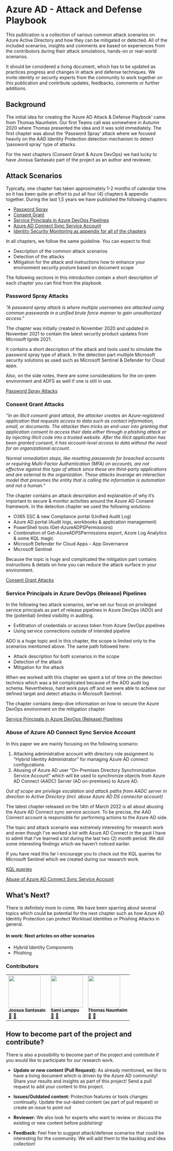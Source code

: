 # Azure AD - Attack and Defense Playbook

This publication is a collection of various common attack scenarios on Azure Active Directory and how they can be mitigated or detected.
All of the included scenarios, insights and comments are based on experiences from the contributors during their attack simulations, hands-on or real-world scenarios.

It should be considered a living document, which has to be updated as practices progress and changes in attack and defense techniques.
We invite identity or security experts from the community to work together on this publication and contribute updates, feedbacks, comments or further additions.

## Background
The initial idea for creating the ‘Azure AD Attack & Defense Playbook’ came from Thomas Naunheim. Our first Teams call was somewhere in Autumn 2020 where Thomas presented the idea and it was sold immediately. The first chapter was about the ‘Password Spray’ attack where we focused heavily on the AAD Identity Protection detection mechanism to detect ‘password spray’ type of attacks.

For the next chapters (Consent Grant & Azure DevOps) we had lucky to have Joosua Santasalo part of the project as an author and reviewer.

## Attack Scenarios

Typically, one chapter has taken approximately 1-2 months of calendar time so it has been quite an effort to put all four (4) chapters & appendix together. During the last 1,5 years we have published the following chapters:

- [Password Spray](PasswordSpray.md)
- [Consent Grant](ConsentGrant.md)
- [Service Principals in Azure DevOps Pipelines](ServicePrincipals-ADO.md)
- [Azure AD Connect Sync Service Account ](AADCSyncServiceAccount.md)
- [Identity Security Monitoring as appendix for all of the chapters](https://github.com/Cloud-Architekt/AzureAD-Attack-Defense/blob/main/IdentitySecurityMonitoring.md)

In all chapters, we follow the same guideline. You can expect to find:

- Description of the common attack scenarios
- Detection of the attacks
- Mitigation for the attack and instructions how to enhance your environment security posture based on document scope

The following sections in this introduction contain a short description of each chapter you can find from the playbook.


### Password Spray Attacks
*“A password spray attack is where multiple usernames are attacked using common passwords in a unified brute force manner to gain unauthorized access.”*

The chapter was initially created in November 2020 and updated in November 2021 to contain the latest security product updates from Microsoft Ignite 2021.

It contains a short description of the attack and tools used to simulate the password spray type of attack. In the detection part multiple Microsoft security solutions as used such as Microsoft Sentinel & Defender for Cloud apps.

Also, on the side notes, there are some considerations for the on-prem environment and ADFS as well if one is still in use.

[Password Spray Attacks](https://github.com/Cloud-Architekt/AzureAD-Attack-Defense/blob/main/PasswordSpray.md)

### Consent Grant Attacks

*“In an illicit consent grant attack, the attacker creates an Azure-registered application that requests access to data such as contact information, email, or documents. The attacker then tricks an end-user into granting that application consent to access their data either through a phishing attack or by injecting illicit code into a trusted website. After the illicit application has been granted consent, it has account-level access to data without the need for an organizational account.*

*Normal remediation steps, like resetting passwords for breached accounts or requiring Multi-Factor Authentication (MFA) on accounts, are not effective against this type of attack since these are third-party applications and are external to the organization. These attacks leverage an interaction model that presumes the entity that is calling the information is automation and not a human.”*

The chapter contains an attack description and explanation of why it’s important to secure & monitor activities around the Azure AD Consent framework. In the detection chapter we used the following solutions:

- O365 SSC & new Compliance portal (Unified Audit Log)
- Azure AD portal (Audit logs, workbooks & application management)
- PowerShell tools (Get-AzureADPSPermissions)
- Combination of Get-AzureADPSPermissions export, Azure Log Analytics & some KQL magic
- Microsoft Defender for Cloud Apps – App Governance
- Microsoft Sentinel

Because the topic is huge and complicated the mitigation part contains instructions & details on how you can reduce the attack surface in your environment.

[Consent Grant Attacks](https://github.com/Cloud-Architekt/AzureAD-Attack-Defense/blob/main/ConsentGrant.md)

### Service Principals in Azure DevOps (Release) Pipelines
In the following two attack scenarios, we’ve set our focus on privileged service principals as part of release pipelines in Azure DevOps (ADO) and the (potential) limited visibility in auditing.

- Exfiltration of credentials or access token from Azure DevOps pipelines
- Using service connections outside of intended pipeline

ADO is a huge topic and in this chapter, the scope is limited only to the scenarios mentioned above. The same path followed here:

- Attack description for both scenarios in the scope
- Detection of the attack
- Mitigation for the attack

When we worked with this chapter we spent a lot of time on the detection technics which was a bit complicated because of the ADO audit log schema. Nevertheless, hard work pays off and we were able to achieve our defined target and detect attacks in Microsoft Sentinel.

The chapter contains deep-dive information on how to secure the Azure DevOps environment on the mitigation chapter.

[Service Principals in Azure DevOps (Release) Pipelines](https://samilamppu.com/2022/03/22/introduction-of-azure-ad-attack-defense-playbook/)


### Abuse of Azure AD Connect Sync Service Account
In this paper we are mainly focusing on the following scenario:

1. Attacking administrative account with directory role assignment to “Hybrid Identity Administrator” for managing Azure AD connect configurations
2. Abusing of Azure AD user “On-Premises Directory Synchronization Service Account” which will be used to synchronize objects from Azure AD Connect (AADC) Server (AD on-premises) to Azure AD.

*Out of scope are privilege escalation and attack paths from AADC server in direction to Active Directory (incl. abuse Azure AD DS connector account)*


The latest chapter released on the 14th of March 2022 is all about abusing the Azure AD Connect sync service account. To be precise, the AAD Connect account is responsible for performing actions to the Azure AD side.

The topic and attack scenario was extremely interesting for research work and even though I’ve worked a lot with Azure AD Connect in the past I have to admit that I’ve learned a lot during the last two (2) month period. We did some interesting findings which we haven’t noticed earlier.

If you have read this far I encourage you to check out the KQL queries for Microsoft Sentinel which we created during our research work.

[KQL queries](https://github.com/Cloud-Architekt/AzureAD-Attack-Defense/blob/main/AADCSyncServiceAccount.md#detections/)

[Abuse of Azure AD Connect Sync Service Account](https://github.com/Cloud-Architekt/AzureAD-Attack-Defense/blob/main/AADCSyncServiceAccount.md/)

## What’s Next?
There is definitely more to come. We have been sparring about several topics which could be potential for the next chapter such as how Azure AD Identity Protection can protect Workload Identities or Phishing Attacks in general.


#### In work: Next articles on other scenarios
- Hybrid Identity Components
- Phishing

### Contributors
<!-- ALL-CONTRIBUTORS-LIST:START - Do not remove or modify this section -->
<!-- prettier-ignore-start -->
<!-- markdownlint-disable -->
<table>
  <tr>
        <td align="left"><a href="https://securecloud.blog/"><img src="https://pbs.twimg.com/profile_images/1314289282459275264/qINvzl6o_400x400.jpg" width="100px;" alt=""/><br /><sub><b>Joosua Santasalo</b></sub></a><br /><a href="https://twitter.com/SantasaloJoosua" title="Twitter">💬</a> <a href="https://securecloud.blog/" title="Blog">📖</a></td>
    <td align="left"><a href="https://samilamppu.com"><img src="https://pbs.twimg.com/profile_images/1361737408077828096/Jmjo2Evh_400x400.jpg" width="100px;" alt=""/><br /><sub><b>Sami Lamppu</b></sub></a><br /><a href="https://twitter.com/samilamppu" title="Twitter">💬</a> <a href="https://samilamppu.com" title="Blog">📖</a></td>
    <td align="left"><a href="https://www.cloud-architekt.net"><img src="https://www.cloud-architekt.net/assets/images/about.jpg" width="100px;" alt=""/><br /><sub><b>Thomas Naunheim</b></sub></a><br /><a href="https://twitter.com/thomas_live" title="Twitter">💬</a> <a href="https://www.cloud-architekt.net" title="Blog">📖</a></td>
  </tr>
</table>

<!-- markdownlint-enable -->
<!-- prettier-ignore-end -->
<!-- ALL-CONTRIBUTORS-LIST:END -->


## How to become part of the project and contribute?
There is also a possibility to become part of the project and contribute if you would like to participate for our research work. 
- **Update or new content (Pull Request):** As already mentioned, we like to have a living document which is driven by the Azure AD community! Share your results and insights as part of this project! Send a pull request to add your content to this project.

- **Issues/Outdated content:** Protection features or tools changes continually. Update the out-dated content (as part of pull request) or create an issue to point out

- **Reviewer:** We also look for experts who want to review or discuss the existing or new content before publishing!

- **Feedback:** Feel free to suggest attack/defense scenarios that could be interesting for the community. We will add them to the backlog and idea collection!

